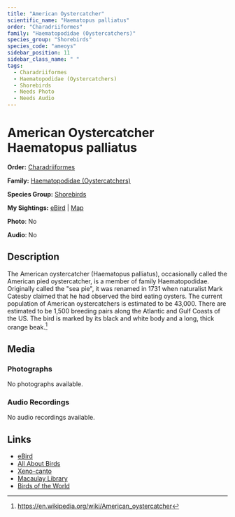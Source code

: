 ```yaml
---
title: "American Oystercatcher"
scientific_name: "Haematopus palliatus"
order: "Charadriiformes"
family: "Haematopodidae (Oystercatchers)"
species_group: "Shorebirds"
species_code: "ameoys"
sidebar_position: 11
sidebar_class_name: " "
tags: 
  - Charadriiformes
  - Haematopodidae (Oystercatchers)
  - Shorebirds
  - Needs Photo
  - Needs Audio
---
```


# American Oystercatcher <span className='sci_name'>Haematopus palliatus</span>

**Order:** [Charadriiformes](/tags/charadriiformes)

**Family:** [Haematopodidae (Oystercatchers)](/tags/haematopodidae-oystercatchers)

**Species Group:** [Shorebirds](/tags/shorebirds)

**My Sightings:** [eBird](https://ebird.org/lifelist?r=world&time=life&spp=ameoys) | [Map](/map?species_code=ameoys)

**Photo**: No 

**Audio**: No

## Description
The American oystercatcher (Haematopus palliatus), occasionally called the American pied oystercatcher, is a member of family Haematopodidae. Originally called the "sea pie", it was renamed in 1731 when naturalist Mark Catesby claimed that he had observed the bird eating oysters. The current population of American oystercatchers is estimated to be 43,000. There are estimated to be 1,500 breeding pairs along the Atlantic and Gulf Coasts of the US. The bird is marked by its black and white body and a long, thick orange beak.[^1]

[^1]: https://en.wikipedia.org/wiki/American_oystercatcher

## Media
### Photographs
No photographs available.

### Audio Recordings
No audio recordings available.

## Links
* [eBird](https://ebird.org/species/ameoys) 
* [All About Birds](https://www.allaboutbirds.org/guide/ameoys) 
* [Xeno-canto](https://www.xeno-canto.org/species/haematopus-palliatus) 
* [Macaulay Library](https://search.macaulaylibrary.org/catalog?taxonCode=ameoys&sort=rating_rank_desc)
* [Birds of the World](https://birdsoftheworld.org/bow/species/ameoys)
